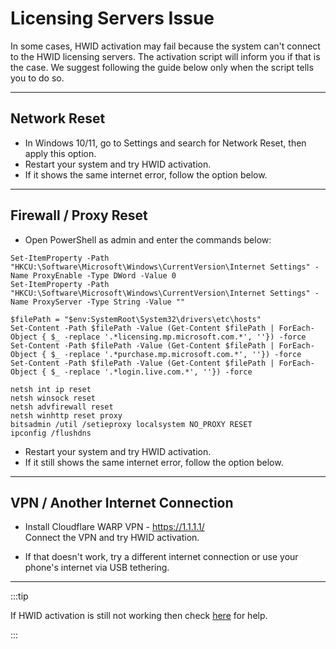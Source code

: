 # Licensing Servers Issue

In some cases, HWID activation may fail because the system can't connect to the HWID licensing servers. The activation script will inform you if that is the case.
We suggest following the guide below only when the script tells you to do so.

------------------------------------------------------------------------

## Network Reset

-   In Windows 10/11, go to Settings and search for Network Reset, then apply this option.
-   Restart your system and try HWID activation.
-   If it shows the same internet error, follow the option below.

------------------------------------------------------------------------

## Firewall / Proxy Reset

- Open PowerShell as admin and enter the commands below:

```
Set-ItemProperty -Path "HKCU:\Software\Microsoft\Windows\CurrentVersion\Internet Settings" -Name ProxyEnable -Type DWord -Value 0
Set-ItemProperty -Path "HKCU:\Software\Microsoft\Windows\CurrentVersion\Internet Settings" -Name ProxyServer -Type String -Value ""

$filePath = "$env:SystemRoot\System32\drivers\etc\hosts"
Set-Content -Path $filePath -Value (Get-Content $filePath | ForEach-Object { $_ -replace '.*licensing.mp.microsoft.com.*', ''}) -force
Set-Content -Path $filePath -Value (Get-Content $filePath | ForEach-Object { $_ -replace '.*purchase.mp.microsoft.com.*', ''}) -force
Set-Content -Path $filePath -Value (Get-Content $filePath | ForEach-Object { $_ -replace '.*login.live.com.*', ''}) -force

netsh int ip reset
netsh winsock reset
netsh advfirewall reset
netsh winhttp reset proxy
bitsadmin /util /setieproxy localsystem NO_PROXY RESET
ipconfig /flushdns
```

-   Restart your system and try HWID activation.
-   If it still shows the same internet error, follow the option below.

------------------------------------------------------------------------

## VPN / Another Internet Connection

- Install Cloudflare WARP VPN - https://1.1.1.1/  
  Connect the VPN and try HWID activation.

- If that doesn't work, try a different internet connection or use your phone's internet via USB tethering.

------------------------------------------------------------------------

:::tip

If HWID activation is still not working then check [here](troubleshoot.md) for help.

:::
